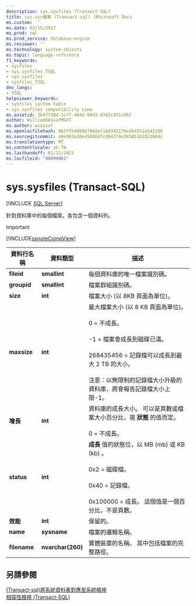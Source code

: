 ```yaml
---
description: sys.sysfiles (Transact-SQL)
title: sys.sys檔案 (Transact-sql) |Microsoft Docs
ms.custom: ''
ms.date: 03/15/2017
ms.prod: sql
ms.prod_service: database-engine
ms.reviewer: ''
ms.technology: system-objects
ms.topic: language-reference
f1_keywords:
- sysfiles
- sys.sysfiles_TSQL
- sys.sysfiles
- sysfiles_TSQL
dev_langs:
- TSQL
helpviewer_keywords:
- sysfiles system table
- sys.sysfiles compatibility view
ms.assetid: 3b47f38d-1cff-404d-89d3-9342c451c802
author: WilliamDAssafMSFT
ms.author: wiassaf
ms.openlocfilehash: 862ffbdd0967068ef1b8345176edb4551e542196
ms.sourcegitcommit: a9e982e30e458866fcd64374e3458516182d604c
ms.translationtype: MT
ms.contentlocale: zh-TW
ms.lasthandoff: 01/11/2021
ms.locfileid: "98099061"
---
```

# <a name="syssysfiles-transact-sql"></a>sys.sysfiles (Transact-SQL)
[!INCLUDE [SQL Server](../../includes/applies-to-version/sqlserver.md)]

  針對資料庫中的每個檔案，各包含一個資料列。  
  
> [!IMPORTANT]  
>  [!INCLUDE[ssnoteCompView](../../includes/ssnotecompview-md.md)]  
  
|資料行名稱|資料類型|描述|  
|-----------------|---------------|-----------------|  
|**fileid**|**smallint**|每個資料庫的唯一檔案識別碼。|  
|**groupid**|**smallint**|檔案群組識別碼。|  
|**size**|**int**|檔案大小 (以 8KB 頁面為單位)。|  
|**maxsize**|**int**|最大檔案大小 (以 8 KB 頁面為單位)。<br /><br /> 0 = 不成長。<br /><br /> -1 = 檔案會成長到磁碟已滿。<br /><br /> 268435456 = 記錄檔可以成長到最大 2 TB 的大小。<br /><br /> 注意：以無限制的記錄檔大小升級的資料庫，將會報告記錄檔大小上限-1。|  
|**增長**|**int**|資料庫的成長大小。 可以是頁數或檔案大小百分比，視 **狀態** 的值而定。<br /><br /> 0 = 不成長。|  
|**status**|**int**|**成長** 值的狀態位，以 MB (mb) 或 KB (kb) 。<br /><br /> 0x2 = 磁碟檔。<br /><br /> 0x40 = 記錄檔。<br /><br /> 0x100000 = 成長。 這個值是一個百分比，不是頁數。|  
|**效能**|**int**|保留的。|  
|**name**|**sysname**|檔案的邏輯名稱。|  
|**filename**|**nvarchar(260)**|實體裝置的名稱。 其中包括檔案的完整路徑。|  
  
## <a name="see-also"></a>另請參閱  
 [&#40;Transact-sql&#41;將系統資料表對應至系統檢視 ](../../relational-databases/system-tables/mapping-system-tables-to-system-views-transact-sql.md)   
 [相容性檢視 &#40;Transact-SQL&#41;](~/relational-databases/system-compatibility-views/system-compatibility-views-transact-sql.md)  
  
  
